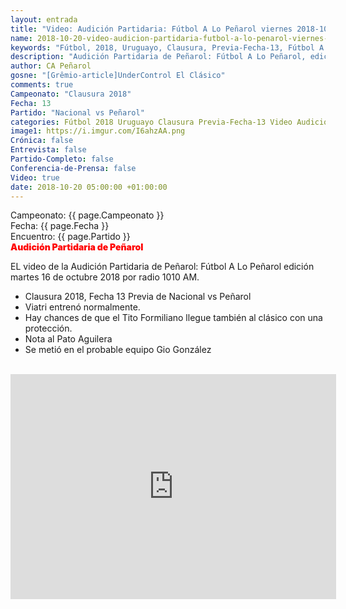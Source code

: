 ```yaml
---
layout: entrada
title: "Video: Audición Partidaria: Fútbol A Lo Peñarol viernes 2018-10-19 por 1010 AM"
name: 2018-10-20-video-audicion-partidaria-futbol-a-lo-penarol-viernes-2018-10-19.markdown
keywords: "Fútbol, 2018, Uruguayo, Clausura, Previa-Fecha-13, Fútbol A Lo Peñarol, Audición Partidaria de Peñarol, 1010 AM, video, youtube"
description: "Audición Partidaria de Peñarol: Fútbol A Lo Peñarol, edición del viernes 19 de octubre por radio 1010 AM. Previa del Clásico  Nacional vs Peñarol por la Fecha No 13 del Clausura 2018."
author: CA Peñarol
gosne: "[Grêmio-article]UnderControl El Clásico"
comments: true
Campeonato: "Clausura 2018"
Fecha: 13
Partido: "Nacional vs Peñarol"
categories: Fútbol 2018 Uruguayo Clausura Previa-Fecha-13 Video Audicion-Partidaria Futbol-A-Lo-Peñarol
image1: https://i.imgur.com/I6ahzAA.png
Crónica: false
Entrevista: false
Partido-Completo: false
Conferencia-de-Prensa: false
Video: true
date: 2018-10-20 05:00:00 +01:00:00
---
```


Campeonato: <span>{{ page.Campeonato }}</span><br>
Fecha: <span>{{ page.Fecha }}</span><br>
Encuentro: <span>{{ page.Partido }}</span><br>
<span style="color:red;font-weight:900">Audición Partidaria de Peñarol</span>

EL video de la Audición Partidaria de Peñarol: Fútbol A Lo Peñarol edición martes 16 de octubre 2018 por radio 1010 AM.

 - Clausura 2018, Fecha 13 Previa de Nacional vs Peñarol
 - Viatri entrenó normalmente.
 - Hay chances de que el Tito Formiliano llegue también al clásico con una protección.
 - Nota al Pato Aguilera
 - Se metió en el probable equipo Gio González

<br>

<iframe width="521" height="360" src="https://www.youtube.com/embed/64BM6fWJi44" frameborder="0" allow="autoplay; encrypted-media" allowfullscreen></iframe>

<br>
